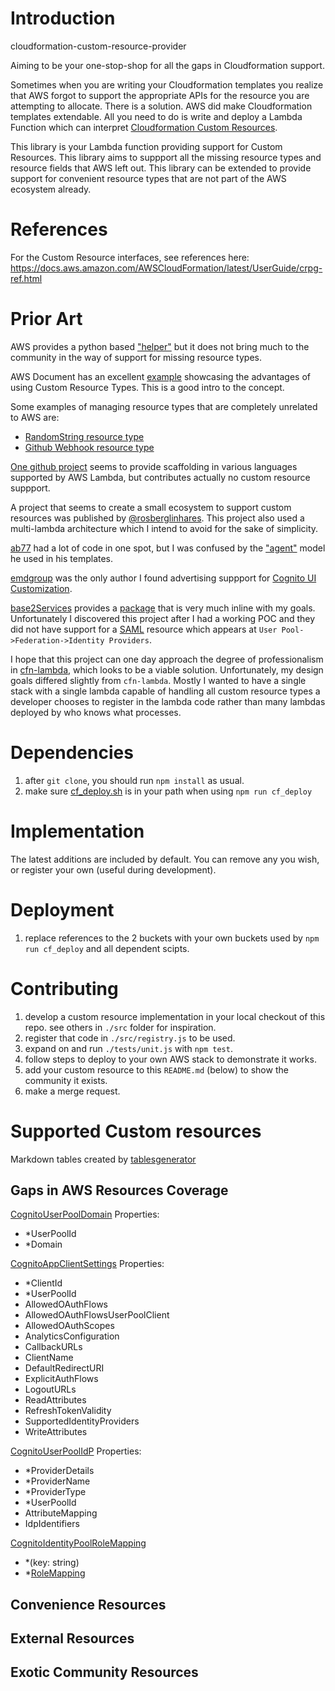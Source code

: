 # Introduction
cloudformation-custom-resource-provider

Aiming to be your one-stop-shop for all the gaps in Cloudformation support.

Sometimes when you are writing your Cloudformation templates you realize that AWS forgot to support the appropriate APIs for the resource you are attempting to allocate. There is a solution. AWS did make Cloudformation templates extendable. All you need to do is write and deploy a Lambda Function which can interpret [Cloudformation Custom Resources](https://docs.aws.amazon.com/lambda/latest/dg/services-cloudformation.html).

This library is your Lambda function providing support for Custom Resources. This library aims to suppport all the missing resource types and resource fields that AWS left out. This library can be extended to provide support for convenient resource types that are not part of the AWS ecosystem already.

# References
For the Custom Resource interfaces, see references here:
https://docs.aws.amazon.com/AWSCloudFormation/latest/UserGuide/crpg-ref.html

# Prior Art
AWS provides a python based ["helper"](https://github.com/aws-cloudformation/custom-resource-helper) but it does not bring much to the community in the way of support for missing resource types.

AWS Document has an excellent [example](https://docs.aws.amazon.com/AWSCloudFormation/latest/UserGuide/walkthrough-custom-resources-lambda-lookup-amiids.html) showcasing the advantages of using Custom Resource Types. This is a good intro to the concept.

Some examples of managing resource types that are completely unrelated to AWS are:
* [RandomString resource type](https://binx.io/blog/2018/08/25/building-cloudformation-custom-resources-is-plain-and-simple/)
* [Github Webhook resource type](https://www.alexdebrie.com/posts/cloudformation-custom-resources/)

[One github project](https://github.com/stelligent/cloudformation-custom-resources) seems to provide scaffolding in various languages supported by AWS Lambda, but contributes actually no custom resource suppport.

A project that seems to create a small ecosystem to support custom resources was published by [@rosberglinhares](https://github.com/rosberglinhares/CloudFormationCognitoCustomResources). This project also used a multi-lambda architecture which I intend to avoid for the sake of simplicity.

[ab77](https://github.com/ab77/cfn-generic-custom-resource#cognito-demo) had a lot of code in one spot, but I was confused by the ["agent"](https://github.com/ab77/cfn-generic-custom-resource/blob/master/cognito-idp/cognito-template.yaml) model he used in his templates.

[emdgroup](https://github.com/emdgroup/cfn-custom-resource) was the only author I found advertising suppport for [Cognito UI Customization](https://github.com/emdgroup/cfn-custom-resource#cognitouicustomization).

[base2Services](https://github.com/base2Services) provides a [package](https://github.com/base2Services/cloudformation-custom-resources-nodejs) that is very much inline with my goals. Unfortunately I discovered this project after I had a working POC and they did not have support for a [SAML](https://docs.aws.amazon.com/cognito/latest/developerguide/saml-identity-provider.html) resource which appears at `User Pool->Federation->Identity Providers`.

I hope that this project can one day approach the degree of professionalism in [cfn-lambda](https://github.com/andrew-templeton/cfn-lambda), which looks to be a viable solution. Unfortunately, my design goals differed slightly from `cfn-lambda`. Mostly I wanted to have a single stack with a single lambda capable of handling all custom resource types a developer chooses to register in the lambda code rather than many lambdas deployed by who knows what processes.

# Dependencies
1. after `git clone`, you should run `npm install` as usual.
2. make sure [cf_deploy.sh](https://github.com/cyrfer/cli-wins) is in your path when using `npm run cf_deploy`

# Implementation
The latest additions are included by default. You can remove any you wish, or register your own (useful during development).

# Deployment
1. replace references to the 2 buckets with your own buckets used by `npm run cf_deploy` and all dependent scipts.

# Contributing
1. develop a custom resource implementation in your local checkout of this repo. see others in `./src` folder for inspiration.
2. register that code in `./src/registry.js` to be used.
3. expand on and run `./tests/unit.js` with `npm test`.
4. follow steps to deploy to your own AWS stack to demonstrate it works.
5. add your custom resource to this `README.md` (below) to show the community it exists.
6. make a merge request.

# Supported Custom resources
Markdown tables created by [tablesgenerator](https://www.tablesgenerator.com/markdown_tables)

## Gaps in AWS Resources Coverage
[CognitoUserPoolDomain](https://github.com/rosberglinhares/CloudFormationCognitoCustomResources/blob/master/CloudFormationCognitoUserPoolDomain.js) Properties:
- *UserPoolId
- *Domain

[CognitoAppClientSettings](https://docs.aws.amazon.com/AWSJavaScriptSDK/latest/AWS/CognitoIdentityServiceProvider.html#updateUserPoolClient-property) Properties:
- *ClientId
- *UserPoolId
- AllowedOAuthFlows
- AllowedOAuthFlowsUserPoolClient
- AllowedOAuthScopes
- AnalyticsConfiguration
- CallbackURLs
- ClientName
- DefaultRedirectURI
- ExplicitAuthFlows
- LogoutURLs
- ReadAttributes
- RefreshTokenValidity
- SupportedIdentityProviders
- WriteAttributes

[CognitoUserPoolIdP](https://docs.aws.amazon.com/AWSJavaScriptSDK/latest/AWS/CognitoIdentityServiceProvider.html#createIdentityProvider-property) Properties:
- *ProviderDetails
- *ProviderName
- *ProviderType
- *UserPoolId
- AttributeMapping
- IdpIdentifiers

[CognitoIdentityPoolRoleMapping](https://docs.aws.amazon.com/cognitoidentity/latest/APIReference/API_SetIdentityPoolRoles.html)
- *(key: string)
- *[RoleMapping](https://docs.aws.amazon.com/cognitoidentity/latest/APIReference/API_RoleMapping.html)

## Convenience Resources
## External Resources
## Exotic Community Resources
